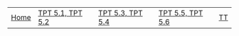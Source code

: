 <table>
    <tr>
        <td><a href=".">Home</a></td>
        <td><a href="tpt1,2">TPT 5.1, TPT 5.2</a></td>
        <td><a href="tpt53,54">TPT 5.3, TPT 5.4</a></td>
        <td><a href="tpt55,56">TPT 5.5, TPT 5.6</a></td>
        <td><a href="tt">TT</a></td>
    </tr>
</table>
